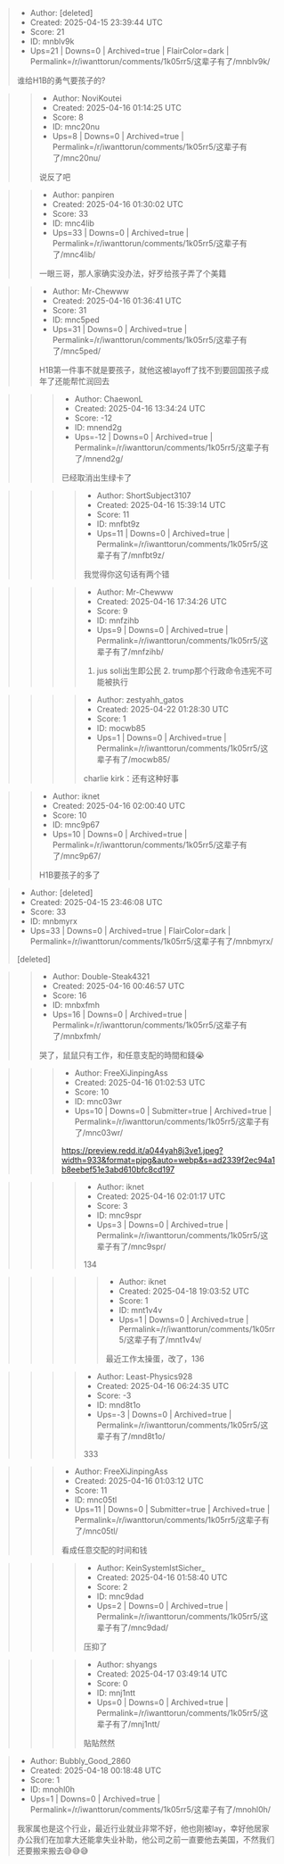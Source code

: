 > - Author: [deleted]
> - Created: 2025-04-15 23:39:44 UTC
> - Score: 21
> - ID: mnblv9k
> - Ups=21 | Downs=0 | Archived=true | FlairColor=dark | Permalink=/r/iwanttorun/comments/1k05rr5/这辈子有了/mnblv9k/
>
> 谁给H1B的勇气要孩子的?

>> - Author: NoviKoutei
>> - Created: 2025-04-16 01:14:25 UTC
>> - Score: 8
>> - ID: mnc20nu
>> - Ups=8 | Downs=0 | Archived=true | Permalink=/r/iwanttorun/comments/1k05rr5/这辈子有了/mnc20nu/
>>
>> 说反了吧

>> - Author: panpiren
>> - Created: 2025-04-16 01:30:02 UTC
>> - Score: 33
>> - ID: mnc4lib
>> - Ups=33 | Downs=0 | Archived=true | Permalink=/r/iwanttorun/comments/1k05rr5/这辈子有了/mnc4lib/
>>
>> 一眼三哥，那人家确实没办法，好歹给孩子弄了个美籍

>> - Author: Mr-Chewww
>> - Created: 2025-04-16 01:36:41 UTC
>> - Score: 31
>> - ID: mnc5ped
>> - Ups=31 | Downs=0 | Archived=true | Permalink=/r/iwanttorun/comments/1k05rr5/这辈子有了/mnc5ped/
>>
>> H1B第一件事不就是要孩子，就他这被layoff了找不到要回国孩子成年了还能帮忙润回去

>>> - Author: ChaewonL
>>> - Created: 2025-04-16 13:34:24 UTC
>>> - Score: -12
>>> - ID: mnend2g
>>> - Ups=-12 | Downs=0 | Archived=true | Permalink=/r/iwanttorun/comments/1k05rr5/这辈子有了/mnend2g/
>>>
>>> 已经取消出生绿卡了

>>>> - Author: ShortSubject3107
>>>> - Created: 2025-04-16 15:39:14 UTC
>>>> - Score: 11
>>>> - ID: mnfbt9z
>>>> - Ups=11 | Downs=0 | Archived=true | Permalink=/r/iwanttorun/comments/1k05rr5/这辈子有了/mnfbt9z/
>>>>
>>>> 我觉得你这句话有两个错

>>>> - Author: Mr-Chewww
>>>> - Created: 2025-04-16 17:34:26 UTC
>>>> - Score: 9
>>>> - ID: mnfzihb
>>>> - Ups=9 | Downs=0 | Archived=true | Permalink=/r/iwanttorun/comments/1k05rr5/这辈子有了/mnfzihb/
>>>>
>>>> 1. jus soli出生即公民 2. trump那个行政命令违宪不可能被执行

>>>> - Author: zestyahh_gatos
>>>> - Created: 2025-04-22 01:28:30 UTC
>>>> - Score: 1
>>>> - ID: mocwb85
>>>> - Ups=1 | Downs=0 | Archived=true | Permalink=/r/iwanttorun/comments/1k05rr5/这辈子有了/mocwb85/
>>>>
>>>> charlie kirk：还有这种好事

>> - Author: iknet
>> - Created: 2025-04-16 02:00:40 UTC
>> - Score: 10
>> - ID: mnc9p67
>> - Ups=10 | Downs=0 | Archived=true | Permalink=/r/iwanttorun/comments/1k05rr5/这辈子有了/mnc9p67/
>>
>> H1B要孩子的多了

> - Author: [deleted]
> - Created: 2025-04-15 23:46:08 UTC
> - Score: 33
> - ID: mnbmyrx
> - Ups=33 | Downs=0 | Archived=true | FlairColor=dark | Permalink=/r/iwanttorun/comments/1k05rr5/这辈子有了/mnbmyrx/
>
> [deleted]

>> - Author: Double-Steak4321
>> - Created: 2025-04-16 00:46:57 UTC
>> - Score: 16
>> - ID: mnbxfmh
>> - Ups=16 | Downs=0 | Archived=true | Permalink=/r/iwanttorun/comments/1k05rr5/这辈子有了/mnbxfmh/
>>
>> 哭了，鼠鼠只有工作，和任意支配的時間和錢😭

>>> - Author: FreeXiJinpingAss
>>> - Created: 2025-04-16 01:02:53 UTC
>>> - Score: 10
>>> - ID: mnc03wr
>>> - Ups=10 | Downs=0 | Submitter=true | Archived=true | Permalink=/r/iwanttorun/comments/1k05rr5/这辈子有了/mnc03wr/
>>>
>>> https://preview.redd.it/a044yah8j3ve1.jpeg?width=933&format=pjpg&auto=webp&s=ad2339f2ec94a1b8eebef51e3abd610bfc8cd197

>>>> - Author: iknet
>>>> - Created: 2025-04-16 02:01:17 UTC
>>>> - Score: 3
>>>> - ID: mnc9spr
>>>> - Ups=3 | Downs=0 | Archived=true | Permalink=/r/iwanttorun/comments/1k05rr5/这辈子有了/mnc9spr/
>>>>
>>>> 134

>>>>> - Author: iknet
>>>>> - Created: 2025-04-18 19:03:52 UTC
>>>>> - Score: 1
>>>>> - ID: mnt1v4v
>>>>> - Ups=1 | Downs=0 | Archived=true | Permalink=/r/iwanttorun/comments/1k05rr5/这辈子有了/mnt1v4v/
>>>>>
>>>>> 最近工作太操蛋，改了，136

>>>> - Author: Least-Physics928
>>>> - Created: 2025-04-16 06:24:35 UTC
>>>> - Score: -3
>>>> - ID: mnd8t1o
>>>> - Ups=-3 | Downs=0 | Archived=true | Permalink=/r/iwanttorun/comments/1k05rr5/这辈子有了/mnd8t1o/
>>>>
>>>> 333

>>> - Author: FreeXiJinpingAss
>>> - Created: 2025-04-16 01:03:12 UTC
>>> - Score: 11
>>> - ID: mnc05tl
>>> - Ups=11 | Downs=0 | Submitter=true | Archived=true | Permalink=/r/iwanttorun/comments/1k05rr5/这辈子有了/mnc05tl/
>>>
>>> 看成任意交配的时间和钱

>>>> - Author: KeinSystemIstSicher_
>>>> - Created: 2025-04-16 01:58:40 UTC
>>>> - Score: 2
>>>> - ID: mnc9dad
>>>> - Ups=2 | Downs=0 | Archived=true | Permalink=/r/iwanttorun/comments/1k05rr5/这辈子有了/mnc9dad/
>>>>
>>>> 压抑了

>>>> - Author: shyangs
>>>> - Created: 2025-04-17 03:49:14 UTC
>>>> - Score: 0
>>>> - ID: mnj1ntt
>>>> - Ups=0 | Downs=0 | Archived=true | Permalink=/r/iwanttorun/comments/1k05rr5/这辈子有了/mnj1ntt/
>>>>
>>>> 貼貼然然

> - Author: Bubbly_Good_2860
> - Created: 2025-04-18 00:18:48 UTC
> - Score: 1
> - ID: mnohl0h
> - Ups=1 | Downs=0 | Archived=true | Permalink=/r/iwanttorun/comments/1k05rr5/这辈子有了/mnohl0h/
>
> 我家属也是这个行业，最近行业就业非常不好，他也刚被lay，幸好他居家办公我们在加拿大还能拿失业补助，他公司之前一直要他去美国，不然我们还要搬来搬去😅😅😅
